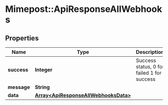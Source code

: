 # Mimepost::ApiResponseAllWebhooks

## Properties
Name | Type | Description | Notes
------------ | ------------- | ------------- | -------------
**success** | **Integer** | Success status, 0 for failed 1 for success | [optional] 
**message** | **String** |  | [optional] 
**data** | [**Array&lt;ApiResponseAllWebhooksData&gt;**](ApiResponseAllWebhooksData.md) |  | [optional] 



